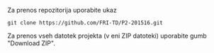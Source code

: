 Za prenos repozitorija uporabite ukaz 

    git clone https://github.com/FRI-TD/P2-201516.git

Za prenos vseh datotek projekta (v eni ZIP datoteki) uporabite gumb "Download ZIP".